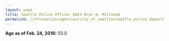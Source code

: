 ```yaml
---
layout: page
title: Seattle Police Officer 6023 Bret A. Milstead
permalink: /information/agencies/city_of_seattle/seattle_police_department/copbook/6023/
---
```


**Age as of Feb. 24, 2016:** 50.0
